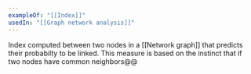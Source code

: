 ```yaml
---
exampleOf: "[[Index]]"
usedIn: "[[Graph network analysis]]"
---
```

Index computed between two nodes in a [[Network graph]] that predicts their probabilty to be linked. This measure is based on the instinct that if two nodes have common neighbors@@